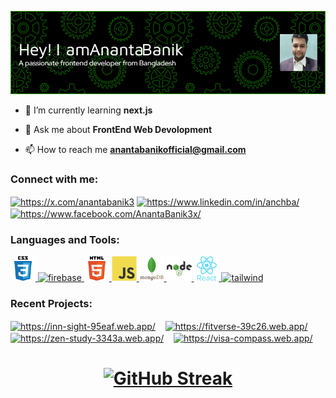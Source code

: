 ![Header](./header.png)

- 🌱 I’m currently learning **next.js**

- 💬 Ask me about **FrontEnd Web Devolopment**

- 📫 How to reach me **anantabanikofficial@gmail.com**

<h3 align="left">Connect with me:</h3>
<p align="left">
<a href="https://twitter.com/https://x.com/anantabanik3" target="blank"><img align="center" src="https://raw.githubusercontent.com/rahuldkjain/github-profile-readme-generator/master/src/images/icons/Social/twitter.svg" alt="https://x.com/anantabanik3" height="30" width="40" /></a>
<a href="https://www.linkedin.com/in/anchba/" target="blank"><img align="center" src="https://raw.githubusercontent.com/rahuldkjain/github-profile-readme-generator/master/src/images/icons/Social/linked-in-alt.svg" alt="https://www.linkedin.com/in/anchba/" height="30" width="40" /></a>
<a href="https://www.facebook.com/AnantaBanik3x/" target="blank"><img align="center" src="https://raw.githubusercontent.com/rahuldkjain/github-profile-readme-generator/master/src/images/icons/Social/facebook.svg" alt="https://www.facebook.com/AnantaBanik3x/" height="30" width="40" /></a>
</p>

<h3 align="left">Languages and Tools:</h3>
<p align="left"> <a href="https://www.w3schools.com/css/" target="_blank" rel="noreferrer"> <img src="https://raw.githubusercontent.com/devicons/devicon/master/icons/css3/css3-original-wordmark.svg" alt="css3" width="40" height="40"/> </a> <a href="https://firebase.google.com/" target="_blank" rel="noreferrer"> <img src="https://www.vectorlogo.zone/logos/firebase/firebase-icon.svg" alt="firebase" width="40" height="40"/> </a> <a href="https://www.w3.org/html/" target="_blank" rel="noreferrer"> <img src="https://raw.githubusercontent.com/devicons/devicon/master/icons/html5/html5-original-wordmark.svg" alt="html5" width="40" height="40"/> </a> <a href="https://developer.mozilla.org/en-US/docs/Web/JavaScript" target="_blank" rel="noreferrer"> <img src="https://raw.githubusercontent.com/devicons/devicon/master/icons/javascript/javascript-original.svg" alt="javascript" width="40" height="40"/> </a> <a href="https://www.mongodb.com/" target="_blank" rel="noreferrer"> <img src="https://raw.githubusercontent.com/devicons/devicon/master/icons/mongodb/mongodb-original-wordmark.svg" alt="mongodb" width="40" height="40"/> </a> <a href="https://nodejs.org" target="_blank" rel="noreferrer"> <img src="https://raw.githubusercontent.com/devicons/devicon/master/icons/nodejs/nodejs-original-wordmark.svg" alt="nodejs" width="40" height="40"/> </a> <a href="https://reactjs.org/" target="_blank" rel="noreferrer"> <img src="https://raw.githubusercontent.com/devicons/devicon/master/icons/react/react-original-wordmark.svg" alt="react" width="40" height="40"/> </a> <a href="https://tailwindcss.com/" target="_blank" rel="noreferrer"> <img src="https://www.vectorlogo.zone/logos/tailwindcss/tailwindcss-icon.svg" alt="tailwind" width="40" height="40"/> </a> </p>

<h3 align="left">Recent Projects:</h3>
<p align="left">
<a href="https://inn-sight-95eaf.web.app/" target="blank"><img align="center" src="https://inn-sight-95eaf.web.app/assets/logo-removebg-preview-D7pGX2j1.png" alt="https://inn-sight-95eaf.web.app/" height="30" width="60" /></a>&nbsp;&nbsp;&nbsp;
<a href="https://fitverse-39c26.web.app/" target="blank"><img align="center" src="https://i.ibb.co.com/WHZTbYL/Gemini-Generated-Image-xrjo6vxrjo6vxrjo-removebg-preview.png" alt="https://fitverse-39c26.web.app/" height="30" width="60" /></a>&nbsp;&nbsp;&nbsp;
<a href="https://zen-study-3343a.web.app/" target="blank"><img align="center" src="https://i.ibb.co.com/bMF0C0N3/Zen-Study-removebg-preview.png" alt="https://zen-study-3343a.web.app/" height="30" width="60" /></a>&nbsp;&nbsp;&nbsp;
<a href="https://visa-compass.web.app/" target="blank"><img align="center" src="https://i.ibb.co.com/SsXZ9FT/output-onlinegiftools-1.gif" alt="https://visa-compass.web.app/" height="60" width="60" /></a>
</p>

<h1 align="center">  
  
  [![GitHub Streak](https://nirzak-streak-stats.vercel.app?user=AnantaBG)](https://git.io/streak-stats)
  </h1>

